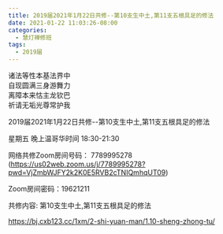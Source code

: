 ```yaml
---
title: 2019届2021年1月22日共修--第10支生中土,第11支五根具足的修法
date: 2021-01-22 11:03:26-08:00
categories:
  - 慧灯禅修班
tags:
  - 2019届
---
```

诸法等性本基法界中  
自现圆满三身游舞力  
离障本来怙主龙钦巴  
祈请无垢光尊常护我  

2019届2021年1月22日共修--第10支生中土,第11支五根具足的修法 

星期五 晚上温哥华时间 18:30-21:30  

网络共修Zoom房间号码： 7789995278 (<https://us02web.zoom.us/j/7789995278?pwd=VjZmbWJFY2k2K0E5RVB2cTNIQmhqUT09>)

Zoom房间密码：19621211

共修内容: 第10支生中土,第11支五根具足的修法              

<https://bj.cxb123.cc/1xm/2-shi-yuan-man/1.10-sheng-zhong-tu/>

